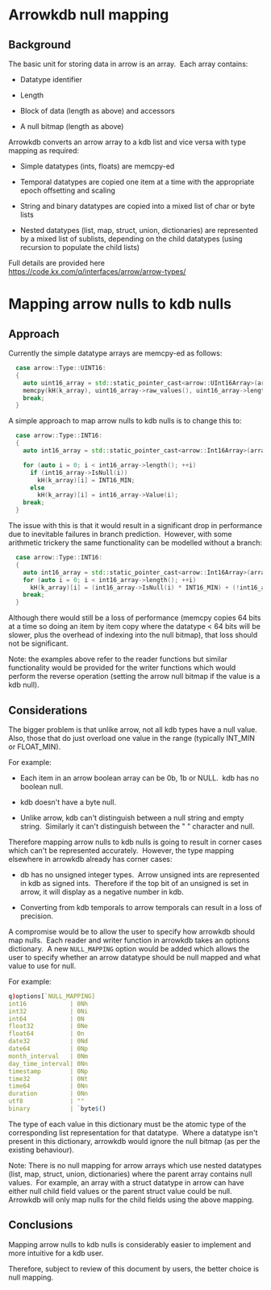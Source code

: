 # Arrowkdb null mapping

## Background

The basic unit for storing data in arrow is an array.  Each array contains: 

- Datatype identifier 

- Length 

- Block of data (length as above) and accessors 

- A null bitmap (length as above)

Arrowkdb converts an arrow array to a kdb list and vice versa with type mapping as required: 

- Simple datatypes (ints, floats) are memcpy-ed 

- Temporal datatypes are copied one item at a time with the appropriate epoch offsetting and scaling 

- String and binary datatypes are copied into a mixed list of char or byte lists 

- Nested datatypes (list, map, struct, union, dictionaries) are represented by a mixed list of sublists, depending on the child datatypes (using recursion to populate the child lists)

Full details are provided here https://code.kx.com/q/interfaces/arrow/arrow-types/

# Mapping arrow nulls to kdb nulls

## Approach

Currently the simple datatype arrays are memcpy-ed as follows:

```cpp
  case arrow::Type::UINT16:
  {
    auto uint16_array = std::static_pointer_cast<arrow::UInt16Array>(array_data);
    memcpy(kH(k_array), uint16_array->raw_values(), uint16_array->length() * sizeof(arrow::UInt16Array::value_type));
    break;
  }
```

A simple approach to map arrow nulls to kdb nulls is to change this to:

```cpp
  case arrow::Type::INT16: 
  {
    auto int16_array = std::static_pointer_cast<arrow::Int16Array>(array_data);

    for (auto i = 0; i < int16_array->length(); ++i)
      if (int16_array->IsNull(i))
        kH(k_array)[i] = INT16_MIN;
      else
        kH(k_array)[i] = int16_array->Value(i);
    break;
  }
```

The issue with this is that it would result in a significant drop in performance due to inevitable failures in branch prediction.  However, with some arithmetic trickery the same functionality can be modelled without a branch:

```cpp
  case arrow::Type::INT16:
  {
    auto int16_array = std::static_pointer_cast<arrow::Int16Array>(array_data);
    for (auto i = 0; i < int16_array->length(); ++i)
      kH(k_array)[i] = (int16_array->IsNull(i) * INT16_MIN) + (!int16_array->IsNull(i) * int16_array->Value(i));
    break;
  }
```

Although there would still be a loss of performance (memcpy copies 64 bits at a time so doing an item by item copy where the datatype < 64 bits will be slower, plus the overhead of indexing into the null bitmap), that loss should not be significant. 

Note: the examples above refer to the reader functions but similar functionality would be provided for the writer functions which would perform the reverse operation (setting the arrow null bitmap if the value is a kdb null).

## Considerations

The bigger problem is that unlike arrow, not all kdb types have a null value.  Also, those that do just overload one value in the range (typically INT_MIN or FLOAT_MIN). 

For example:

- Each item in an arrow boolean array can be 0b, 1b or NULL.  kdb has no boolean null.  

- kdb doesn't have a byte null. 

- Unlike arrow, kdb can't distinguish between a null string and empty string.  Similarly it can't distinguish between the " " character and null.

Therefore mapping arrow nulls to kdb nulls is going to result in corner cases which can't be represented accurately.  However, the type mapping elsewhere in arrowkdb already has corner cases:

- db has no unsigned integer types.  Arrow unsigned ints are represented in kdb as signed ints.  Therefore if the top bit of an unsigned is set in arrow, it will display as a negative number in kdb. 

- Converting from kdb temporals to arrow temporals can result in a loss of precision.

A compromise would be to allow the user to specify how arrowkdb should map nulls.  Each reader and writer function in arrowkdb takes an options dictionary.  A new `NULL_MAPPING` option would be added which allows the user to specify whether an arrow datatype should be null mapped and what value to use for null.  

For example:

```q
q)options[`NULL_MAPPING]
int16            | 0Nh 
int32            | 0Ni 
int64            | 0N 
float32          | 0Ne 
float64          | 0n 
date32           | 0Nd 
date64           | 0Np 
month_interval   | 0Nm 
day_time_interval| 0Nn 
timestamp        | 0Np 
time32           | 0Nt 
time64           | 0Nn 
duration         | 0Nn 
utf8             | "" 
binary           | `byte$() 
```

The type of each value in this dictionary must be the atomic type of the corresponding list representation for that datatype.  Where a datatype isn't present in this dictionary, arrowkdb would ignore the null bitmap (as per the existing behaviour).

Note: There is no null mapping for arrow arrays which use nested datatypes (list, map, struct, union, dictionaries) where the parent array contains null values.  For example, an array with a struct datatype in arrow can have either null child field values or the parent struct value could be null.  Arrowkdb will only map nulls for the child fields using the above mapping.

## Conclusions

Mapping arrow nulls to kdb nulls is considerably easier to implement and more intuitive for a kdb user.

Therefore, subject to review of this document by users, the better choice is null mapping.
